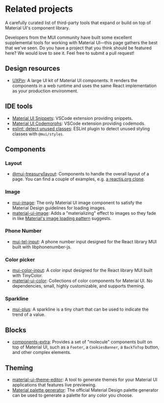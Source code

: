 # Related projects

<p class="description">A carefully curated list of third-party tools that expand or build on top of Material UI's component library.</p>

Developers from the MUI community have built some excellent supplemental tools for working with Material UI—this page gathers the best that we've seen.
Do you have a project that you think should be featured here?
We would love to see it.
Feel free to submit a pull request!

## Design resources

- [UXPin](https://www.uxpin.com/merge/mui-library): A large UI kit of Material UI components. It renders the components in a web runtime and uses the same React implementation as your production environment.

## IDE tools

- [Material UI Snippets](https://marketplace.visualstudio.com/items?itemName=vscodeshift.material-ui-snippets): VSCode extension providing snippets.
- [Material UI Codemorphs](https://marketplace.visualstudio.com/items?itemName=vscodeshift.material-ui-codemorphs): VSCode extension providing codemods.
- [eslint: detect unused classes](https://github.com/jens-ox/eslint-plugin-material-ui-unused-classes): ESLint plugin to detect unused styling classes with `@mui/styles`.

## Components

### Layout

- [@mui-treasury/layout](https://mui-treasury.com/layout/): Components to handle the overall layout of a page. You can find a couple of examples, e.g. [a reactjs.org clone](https://mui-treasury.com/layout/clones/reactjs/).

### Image

- [mui-image](https://mui-image.surge.sh): The only Material UI image component to satisfy the Material Design guidelines for loading images.
- [material-ui-image](https://mui.wertarbyte.com/#material-ui-image): Adds a "materializing" effect to images so they fade in like [Material's image loading pattern](https://material.io/archive/guidelines/patterns/loading-images.html#loading-images-usage) suggests.

### Phone Number

- [mui-tel-input](https://viclafouch.github.io/mui-tel-input): A phone number input designed for the React library MUI built with libphonenumber-js.

### Color picker

- [mui-color-input](https://viclafouch.github.io/mui-color-input): A color input designed for the React library MUI built with TinyColor.
- [material-ui-color](https://github.com/mikbry/material-ui-color): Collections of color components for Material UI. No dependencies, small, highly customizable, and supports theming.

### Sparkline

- [mui-plus](https://mui-plus.vercel.app/components/Sparkline): A sparkline is a tiny chart that can be used to indicate the trend of a value.

## Blocks

- [components-extra](https://github.com/alexandre-lelain/components-extra): Provides a set of "molecule" components built on top of Material UI, such as a `Footer`, a `CookiesBanner`, a `BackToTop` button, and other complex elements.

## Theming

- [material-ui-theme-editor](https://in-your-saas.github.io/material-ui-theme-editor/): A tool to generate themes for your Material UI applications that features live previewing.
- [Material palette generator](https://material.io/inline-tools/color/): The official Material Design palette generator can be used to generate a palette for any color you choose.
